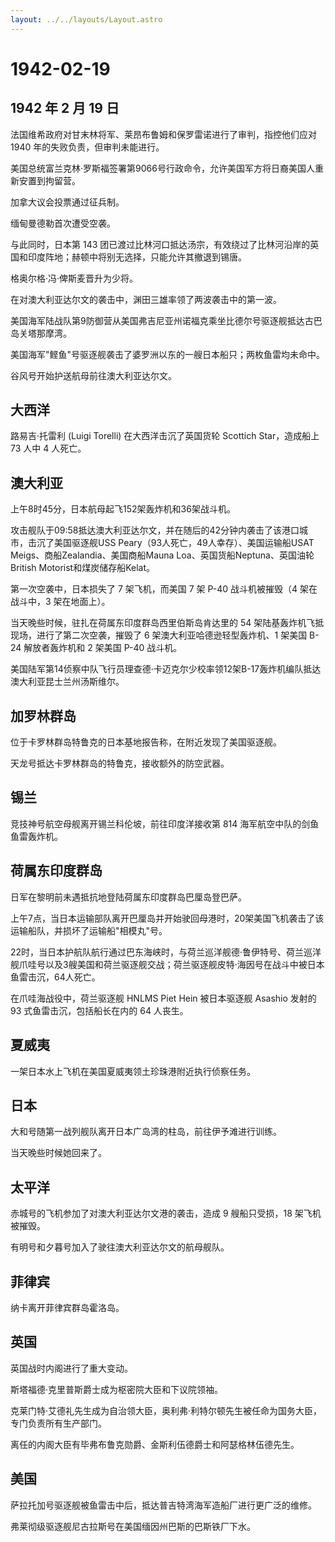 ```yaml
---
layout: ../../layouts/Layout.astro
---
```


# 1942-02-19

## 1942 年 2 月 19 日

法国维希政府对甘末林将军、莱昂布鲁姆和保罗雷诺进行了审判，指控他们应对
1940 年的失败负责，但审判未能进行。

美国总统富兰克林·罗斯福签署第9066号行政命令，允许美国军方将日裔美国人重新安置到拘留营。

加拿大议会投票通过征兵制。

缅甸曼德勒首次遭受空袭。

与此同时，日本第 143
团已渡过比林河口抵达汤宗，有效绕过了比林河沿岸的英国和印度阵地；赫顿中将别无选择，只能允许其撤退到锡唐。

格奥尔格·冯·俾斯麦晋升为少将。

在对澳大利亚达尔文的袭击中，渊田三雄率领了两波袭击中的第一波。

美国海军陆战队第9防御营从美国弗吉尼亚州诺福克乘坐比德尔号驱逐舰抵达古巴岛关塔那摩湾。

美国海军"鲣鱼"号驱逐舰袭击了婆罗洲以东的一艘日本船只；两枚鱼雷均未命中。

谷风号开始护送航母前往澳大利亚达尔文。

## 大西洋

路易吉·托雷利 (Luigi Torelli) 在大西洋击沉了英国货轮 Scottich
Star，造成船上 73 人中 4 人死亡。

## 澳大利亚

上午8时45分，日本航母起飞152架轰炸机和36架战斗机。

攻击舰队于09:58抵达澳大利亚达尔文，并在随后的42分钟内袭击了该港口城市，击沉了美国驱逐舰USS
Peary（93人死亡，49人幸存）、美国运输船USAT
Meigs、商船Zealandia、美国商船Mauna
Loa、英国货船Neptuna、英国油轮British Motorist和煤炭储存船Kelat。

第一次空袭中，日本损失了 7 架飞机，而美国 7 架 P-40 战斗机被摧毁（4
架在战斗中，3 架在地面上）。

当天晚些时候，驻扎在荷属东印度群岛西里伯斯岛肯达里的 54
架陆基轰炸机飞抵现场，进行了第二次空袭，摧毁了 6
架澳大利亚哈德逊轻型轰炸机、1 架美国 B-24 解放者轰炸机和 2 架美国 P-40
战斗机。

美国陆军第14侦察中队飞行员理查德·卡迈克尔少校率领12架B-17轰炸机编队抵达澳大利亚昆士兰州汤斯维尔。

## 加罗林群岛

位于卡罗林群岛特鲁克的日本基地报告称，在附近发现了美国驱逐舰。

天龙号抵达卡罗林群岛的特鲁克，接收额外的防空武器。

## 锡兰

竞技神号航空母舰离开锡兰科伦坡，前往印度洋接收第 814
海军航空中队的剑鱼鱼雷轰炸机。

## 荷属东印度群岛

日军在黎明前未遇抵抗地登陆荷属东印度群岛巴厘岛登巴萨。

上午7点，当日本运输部队离开巴厘岛并开始驶回母港时，20架美国飞机袭击了该运输船队，并损坏了运输船"相模丸"号。

22时，当日本护航队航行通过巴东海峡时，与荷兰巡洋舰德·鲁伊特号、荷兰巡洋舰爪哇号以及3艘美国和荷兰驱逐舰交战；荷兰驱逐舰皮特·海因号在战斗中被日本鱼雷击沉，64人死亡。

在爪哇海战役中，荷兰驱逐舰 HNLMS Piet Hein 被日本驱逐舰 Asashio 发射的
93 式鱼雷击沉，包括船长在内的 64 人丧生。

## 夏威夷

一架日本水上飞机在美国夏威夷领土珍珠港附近执行侦察任务。

## 日本

大和号随第一战列舰队离开日本广岛湾的柱岛，前往伊予滩进行训练。

当天晚些时候她回来了。

## 太平洋

赤城号的飞机参加了对澳大利亚达尔文港的袭击，造成 9 艘船只受损，18
架飞机被摧毁。

有明号和夕暮号加入了驶往澳大利亚达尔文的航母舰队。

## 菲律宾

纳卡离开菲律宾群岛霍洛岛。

## 英国

英国战时内阁进行了重大变动。

斯塔福德·克里普斯爵士成为枢密院大臣和下议院领袖。

克莱门特·艾德礼先生成为自治领大臣，奥利弗·利特尔顿先生被任命为国务大臣，专门负责所有生产部门。

离任的内阁大臣有毕弗布鲁克勋爵、金斯利伍德爵士和阿瑟格林伍德先生。

## 美国

萨拉托加号驱逐舰被鱼雷击中后，抵达普吉特湾海军造船厂进行更广泛的维修。

弗莱彻级驱逐舰尼古拉斯号在美国缅因州巴斯的巴斯铁厂下水。